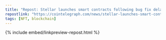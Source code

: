 ```yaml
---
title: "Repost: Stellar launches smart contracts following bug fix delays"
repostlink: "https://cointelegraph.com/news/stellar-launches-smart-contract-soroban-bug-fix-delays"
tags: [NFT, blockchain]
---
```


{% include embed/linkpreview-repost.html %}
